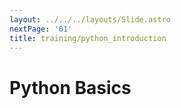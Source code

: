 ```yaml
---
layout: ../../../layouts/Slide.astro
nextPage: '01'
title: training/python_introduction
---
```


# Python Basics